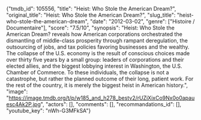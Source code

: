 {"tmdb_id": 105556, "title": "Heist: Who Stole the American Dream?", "original_title": "Heist: Who Stole the American Dream?", "slug_title": "heist-who-stole-the-american-dream", "date": "2012-03-02", "genre": ["Histoire / Documentaire"], "score": "7.5/10", "synopsis": "Heist: Who Stole the American Dream? reveals how American corporations orchestrated the dismantling of middle-class prosperity through rampant deregulation, the outsourcing of jobs, and tax policies favoring businesses and the wealthy. The collapse of the U.S. economy is the result of conscious choices made over thirty five years by a small group: leaders of corporations and their elected allies, and the biggest lobbying interest in Washington, the U.S. Chamber of Commerce. To these individuals, the collapse is not a catastrophe, but rather the planned outcome of their long, patient work. For the rest of the country, it is merely the biggest heist in American history.", "image": "https://image.tmdb.org/t/p/w185_and_h278_bestv2/rUZiXixCo9Nx0o0apauesc4Ak2P.jpg", "actors": [], "comments": [], "recommandations_id": [], "youtube_key": "nWh-G3MFkSA"}